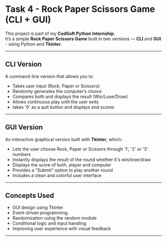 # Task 4 - Rock Paper Scissors Game (CLI + GUI)

This project is part of my **CodSoft Python Internship**.  
It’s a simple **Rock Paper Scissors Game** built in two versions — **CLI** and **GUI** - using Python and **Tkinter**.

---

## CLI Version
A command-line version that allows you to:

- Takes user input (Rock, Paper or Scissors)
- Randomly generates the computer’s choice
- Compares both and displays the result (Win/Lose/Draw)
- Allows continuous play until the user exits
- takes '0' as a quit button and displays end scores
  
---

## GUI Version
An interactive graphical version built with **Tkinter**, which:

- Lets the user choose Rock, Paper or Scissors through '1', '2' or '3' numbers
- Instantly displays the result of the round whether it's win/lose/draw
- Displays the score of both, player and computer
- Provides a “Submit” option to play another round
- Includes a clean and colorful user interface
  
---

## Concepts Used

- GUI design using Tkinter
- Event-driven programming
- Randomization using the random module
- Conditional logic and input handling
- Improving user experience with visual feedback

---


